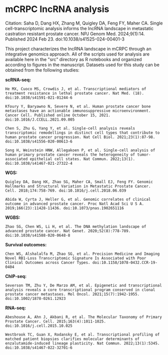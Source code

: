 # mCRPC lncRNA analysis

Citation: Saha D, Dang HX, Zhang M, Quigley DA, Feng FY, Maher CA. Single cell-transcriptomic analysis informs the lncRNA landscape in metastatic castration resistant prostate cancer. NPJ Genom Med. 2024;9(1):14. Published 2024 Feb 23. doi:10.1038/s41525-024-00401-3

This project characterizes the lncRNA landscape in mCRPC through an integrative genomics approach. All of the scripts used for analysis are available here in the "src" directory as R notebooks and organized according to figures in the manuscript. Datasets used for this study can be obtained from the following studies:

**scRNA-seq:**

    He MX, Cuoco MS, Crowdis J, et al. Transcriptional mediators of treatment resistance in lethal prostate cancer. Nat Med. (18). doi:10.1038/s41591-021-01244-6

    Kfoury Y, Baryawno N, Severe N, et al. Human prostate cancer bone metastases have an actionable immunosuppressive microenvironment. Cancer Cell. Published online October 15, 2021. doi:10.1016/J.CCELL.2021.09.005

    Chen S, Zhu G, Yang Y, et al. Single-cell analysis reveals transcriptomic remodellings in distinct cell types that contribute to human prostate cancer progression. Nat Cell Biol. 2021;23(1):87-98. doi:10.1038/s41556-020-00613-6

    Song H, Weinstein HNW, Allegakoen P, et al. Single-cell analysis of human primary prostate cancer reveals the heterogeneity of tumor-associated epithelial cell states. Nat Commun. 2022;13(1). doi:10.1038/s41467-021-27322-4

**WGS:**

    Quigley DA, Dang HX, Zhao SG, Maher CA, Small EJ, Feng FY. Genomic Hallmarks and Structural Variation in Metastatic Prostate Cancer. Cell. 2018;174:758-769. doi:10.1016/j.cell.2018.06.039

    Abida W, Cyrta J, Heller G, et al. Genomic correlates of clinical outcome in advanced prostate cancer. Proc Natl Acad Sci U S A. 2019;166(23):11428-11436. doi:10.1073/pnas.1902651116

**WGBS:**

    Zhao SG, Chen WS, Li H, et al. The DNA methylation landscape of advanced prostate cancer. Nat Genet. 2020;52(8):778-789. doi:10.1038/s41588-020-0648-8

**Survival outcomes:**

    Chen WS, Alshalalfa M, Zhao SG, et al. Precision Medicine and Imaging Novel RB1-Loss Transcriptomic Signature Is Associated with Poor Clinical Outcomes across Cancer Types. doi:10.1158/1078-0432.CCR-19-0404

**ChIP-seq:**

    Severson TM, Zhu Y, De Marzo AM, et al. Epigenetic and transcriptional analysis reveals a core transcriptional program conserved in clonal prostate cancer metastases. Mol Oncol. 2021;15(7):1942-1955. doi:10.1002/1878-0261.12923

**RNA-seq:**

    Abeshouse A, Ahn J, Akbani R, et al. The Molecular Taxonomy of Primary Prostate Cancer. Cell. 2015;163(4):1011-1025. doi:10.1016/j.cell.2015.10.025

    Westbrook TC, Guan X, Rodansky E, et al. Transcriptional profiling of matched patient biopsies clarifies molecular determinants of enzalutamide-induced lineage plasticity. Nat Commun. 2022;13(1):5345. doi:10.1038/s41467-022-32701-6

